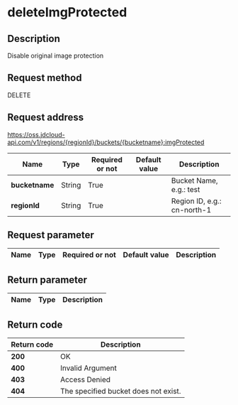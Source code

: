 # deleteImgProtected


## Description
Disable original image protection


## Request method
DELETE

## Request address
https://oss.jdcloud-api.com/v1/regions/{regionId}/buckets/{bucketname}:imgProtected

|Name|Type|Required or not|Default value|Description|
|---|---|---|---|---|
|**bucketname**|String|True||Bucket Name, e.g.: test|
|**regionId**|String|True||Region ID, e.g.: cn-north-1|

## Request parameter
|Name|Type|Required or not|Default value|Description|
|---|---|---|---|---|


## Return parameter
|Name|Type|Description|
|---|---|---|



## Return code
|Return code|Description|
|---|---|
|**200**|OK|
|**400**|Invalid Argument|
|**403**|Access Denied|
|**404**|The specified bucket does not exist.|
